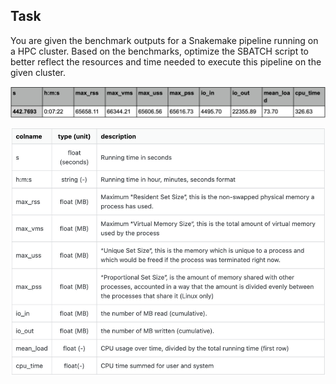 ## Task

You are given the benchmark outputs for a Snakemake pipeline running on a HPC cluster. Based on the benchmarks, optimize the SBATCH script to better reflect the resources and time needed to execute this pipeline on the given cluster. 

![snakemake_output](imgs/snakemake_output.png)

![snakemake_table](imgs/snakemake_table.png)

